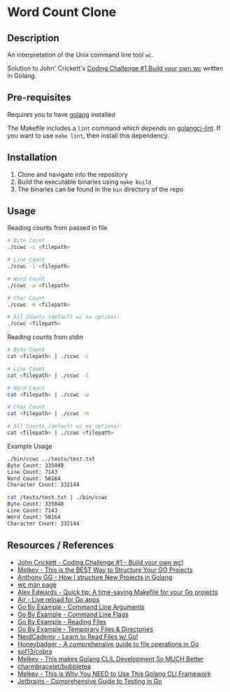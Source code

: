 # Word Count Clone

## Description

An interpretation of the Unix command line tool `wc`.

Solution to John' Crickett's [Coding Challenge #1 Build your own wc](https://codingchallenges.substack.com/p/coding-challenge-1) written in Golang.

## Pre-requisites

Requires you to have [golang](https://go.dev/doc/install) installed

The Makefile includes a `lint` command which depends on [golangci-lint](https://github.com/golangci/golangci-lint). If you want to use `make lint`, then install this dependency.

## Installation

1. Clone and navigate into the repository
2. Build the executable binaries using `make build`
3. The binaries can be found in the `bin` directory of the repo

## Usage

Reading counts from passed in file
```bash
# Byte Count
./ccwc -c <filepath>

# Line Count
./ccwc -l <filepath>

# Word Count
./ccwc -w <filepath>

# Char Count
./ccwc -m <filepath>

# All Counts (default w/ no options)
./ccwc <filepath>
```

Reading counts from stdin
```bash
# Byte Count
cat <filepath> | ./ccwc -c

# Line Count
cat <filepath> | ./ccwc -l

# Word Count
cat <filepath> | ./ccwc -w

# Char Count
cat <filepath> | ./ccwc -m

# All Counts (default w/ no options)
cat <filepath> | ./ccwc <filepath>
```

Example Usage
```bash
./bin/ccwc ../tests/test.txt
Byte Count: 335040
Line Count: 7143
Word Count: 58164
Character Count: 332144

cat /tests/test.txt | ./bin/ccwc
Byte Count: 335040
Line Count: 7143
Word Count: 58164
Character Count: 332144
```

## Resources / References
- [John Crickett - Coding Challenge #1 - Build your own wc!](https://codingchallenges.substack.com/p/coding-challenge-1)
- [Melkey - This is the BEST Way to Structure Your GO Projects](https://www.youtube.com/watch?v=dxPakeBsgl4)
- [Anthony GG - How I structure New Projects in Golang](https://www.youtube.com/watch?v=dJIUxvfSg6A)
- [wc man page](https://linux.die.net/man/1/wc)
- [Alex Edwards - Quick tip: A time-saving Makefile for your Go projects](https://www.alexedwards.net/blog/a-time-saving-makefile-for-your-go-projects)
- [Air - Live reload for Go apps](https://github.com/cosmtrek/air)
- [Go By Example - Command Line Arguments](https://gobyexample.com/command-line-arguments)
- [Go By Example - Command Line Flags](https://gobyexample.com/command-line-flags)
- [Go By Example - Reading Files](https://gobyexample.com/reading-files)
- [Go By Example - Temporary Files & Directories](https://gobyexample.com/temporary-files-and-directories)
- [NerdCademy - Learn to Read Files w/ Go!](https://www.youtube.com/watch?v=8uKtaYJlTzs)
- [Honeybadger - A comprehensive guide to file operations in Go](https://www.honeybadger.io/blog/comprehensive-guide-to-file-operations-in-go/)
- [spf13/cobra](https://github.com/spf13/cobra)
- [Melkey - This makes Golang CLIL Development So MUCH Better](https://www.youtube.com/watch?v=yybzcix10XI)
- [charmbracelet/bubbletea](https://github.com/charmbracelet/bubbletea)
- [Melkey - This is Why You NEED to Use This Golang CLI Framework](https://www.youtube.com/watch?v=ncakAFWxIys)
- [Jetbrains - Comprehensive Guide to Testing in Go](https://blog.jetbrains.com/go/2022/11/22/comprehensive-guide-to-testing-in-go/)